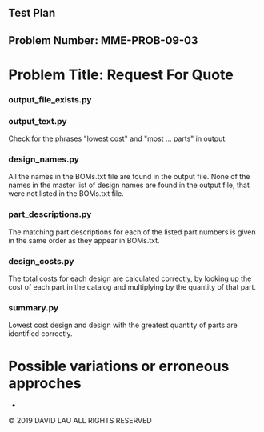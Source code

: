 Test Plan
---------
Problem Number: MME-PROB-09-03
------------------------------

Problem Title: Request For Quote
================================

### output_file_exists.py

### output_text.py

Check for the phrases "lowest cost" and "most ... parts" in output.

### design_names.py

All the names in the BOMs.txt file are found in the output file. None of the names in the master list of design names are found in the output file, that were not listed in the BOMs.txt file.

### part_descriptions.py

The matching part descriptions for each of the listed part numbers is given in the same order as they appear in BOMs.txt.

### design_costs.py

The total costs for each design are calculated correctly, by looking up the cost of each part in the catalog and multiplying by the quantity of that part.

### summary.py

Lowest cost design and design with the greatest quantity of parts are identified correctly.

# Possible variations or erroneous approches

* 

© 2019 DAVID LAU ALL RIGHTS RESERVED
